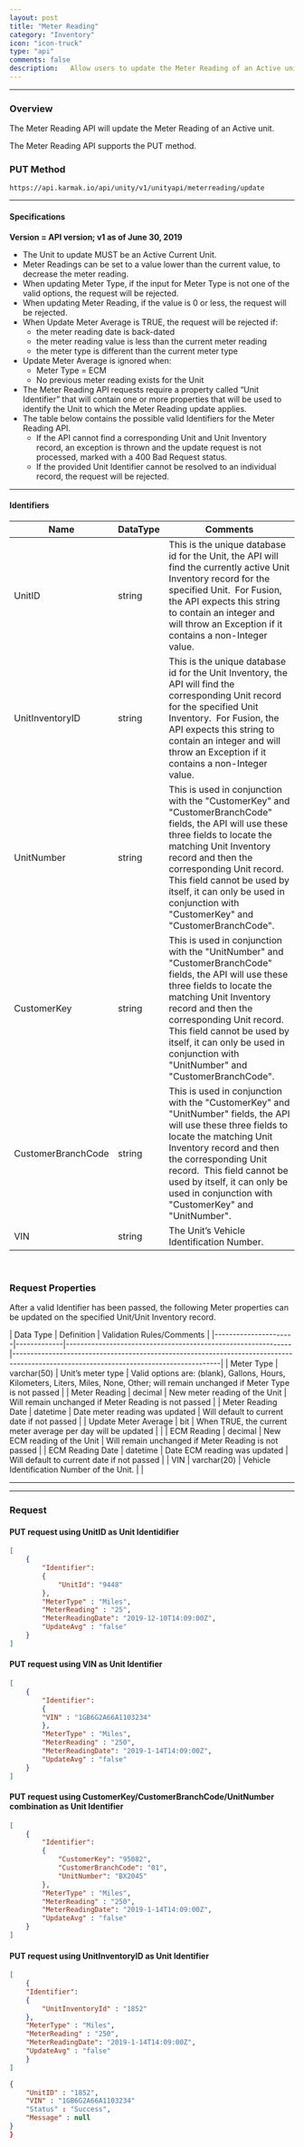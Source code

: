 ```yaml
---
layout: post
title: "Meter Reading"
category: "Inventory" 
icon: "icon-truck"
type: "api" 
comments: false
description:   Allow users to update the Meter Reading of an Active unit.
---
```


---
### Overview

The Meter Reading API will update the Meter Reading of an Active unit.

The Meter Reading API supports the PUT method.

### PUT Method
```
https://api.karmak.io/api/unity/v1/unityapi/meterreading/update
```


---

#### Specifications

**Version = API version; v1 as of June 30, 2019**

-   The Unit to update MUST be an Active Current Unit.
-   Meter Readings can be set to a value lower than the current value, to decrease the meter reading.
-   When updating Meter Type, if the input for Meter Type is not one of the valid options, the request will be rejected.
-   When updating Meter Reading, if the value is 0 or less, the request will be rejected.
-   When Update Meter Average is TRUE, the request will be rejected if:
    -   the meter reading date is back-dated
    -   the meter reading value is less than the current meter reading
    -   the meter type is different than the current meter type
-   Update Meter Average is ignored when:
    -   Meter Type = ECM
    -   No previous meter reading exists for the Unit
-   The Meter Reading API requests require a property called “Unit Identifier” that will contain one or more properties that will be used to identify the Unit to which the Meter Reading update applies.
-   The table below contains the possible valid Identifiers for the Meter Reading API.
    -   If the API cannot find a corresponding Unit and Unit Inventory record, an exception is thrown and the update request is not processed, marked with a 400 Bad Request status.
    -   If the provided Unit Identifier cannot be resolved to an individual record, the request will be rejected.

---

#### Identifiers

| Name | DataType | Comments |
|---|---|---|
| UnitID             | string | This is the unique database id for the Unit, the API will find the currently active Unit Inventory record for the specified Unit.  For Fusion, the API expects this string to contain an integer and will throw an Exception if it contains a non-Integer value.|
| UnitInventoryID    | string | This is the unique database id for the Unit Inventory, the API will find the corresponding Unit record for the specified Unit Inventory.  For Fusion, the API expects this string to contain an integer and will throw an Exception if it contains a non-Integer value.                                                            |
| UnitNumber         | string | This is used in conjunction with the "CustomerKey" and "CustomerBranchCode" fields, the API will use these three fields to locate the matching Unit Inventory record and then the corresponding Unit record.  This field cannot be used by itself, it can only be used in conjunction with "CustomerKey" and "CustomerBranchCode". |
| CustomerKey        | string | This is used in conjunction with the "UnitNumber" and "CustomerBranchCode" fields, the API will use these three fields to locate the matching Unit Inventory record and then the corresponding Unit record.  This field cannot be used by itself, it can only be used in conjunction with "UnitNumber" and "CustomerBranchCode".   |
| CustomerBranchCode | string | This is used in conjunction with the "CustomerKey" and "UnitNumber" fields, the API will use these three fields to locate the matching Unit Inventory record and then the corresponding Unit record.  This field cannot be used by itself, it can only be used in conjunction with "CustomerKey" and "UnitNumber".                 |
| VIN                | string | The Unit’s Vehicle Identification Number.|

 
### Request Properties

After a valid Identifier has been passed, the following Meter properties can be updated on the specified Unit/Unit Inventory record.

| Data Type | Definition | Validation Rules/Comments |
|----------------------|-------------|--------------------------------------------------------------|---------------------------------------------------------------------------------------------------------------------------------------|
| Meter Type           | varchar(50) | Unit’s meter type                                            | Valid options are: (blank), Gallons, Hours, Kilometers, Liters, Miles, None, Other; will remain unchanged if Meter Type is not passed |
| Meter Reading        | decimal     | New meter reading of the Unit                                | Will remain unchanged if Meter Reading is not passed                                                                                  |
| Meter Reading Date   | datetime    | Date meter reading was updated                               | Will default to current date if not passed                                                                                            |
| Update Meter Average | bit         | When TRUE, the current meter average per day will be updated |   |
| ECM Reading          | decimal     | New ECM reading of the Unit                                  | Will remain unchanged if Meter Reading is not passed                                                                                  |
| ECM Reading Date     | datetime    | Date ECM reading was updated                                 | Will default to current date if not passed                                                                                            |
| VIN                  | varchar(20) | Vehicle Identification Number of the Unit.                   |   |


---

---

### Request

#### PUT request using UnitID as Unit Identidifier
```json
[
	{
		"Identifier":
		{
			"UnitId": "9448"
		},
		"MeterType" : "Miles",
		"MeterReading" : "25",
		"MeterReadingDate": "2019-12-10T14:09:00Z",
		"UpdateAvg" : "false"
	}
]
```



#### PUT request using VIN as Unit Identifier

```json
[
	{
		"Identifier":
		{
		"VIN" : "1GB6G2A66A1103234"
		},
		"MeterType" : "Miles",
		"MeterReading" : "250",
		"MeterReadingDate": "2019-1-14T14:09:00Z",
		"UpdateAvg" : "false"
	}
]
```



#### PUT request using CustomerKey/CustomerBranchCode/UnitNumber combination as Unit Identifier
```json
[
	{
		"Identifier":
		{
			"CustomerKey": "95082",
			"CustomerBranchCode": "01",
			"UnitNumber": "BX2045"
		},
		"MeterType" : "Miles",
		"MeterReading" : "250",
		"MeterReadingDate": "2019-1-14T14:09:00Z",
		"UpdateAvg" : "false"
	}
]
```



#### PUT request using UnitInventoryID as Unit Identifier
```json
[
	{
	"Identifier":
	{
		"UnitInventoryId" : "1852"
	},
	"MeterType" : "Miles",
	"MeterReading" : "250",
	"MeterReadingDate": "2019-1-14T14:09:00Z",
	"UpdateAvg" : "false"
	}
]
```

```json
{
    "UnitID" : "1852",
    "VIN" : "1GB6G2A66A1103234"
	"Status" : "Success",
	"Message" : null
}
}
```